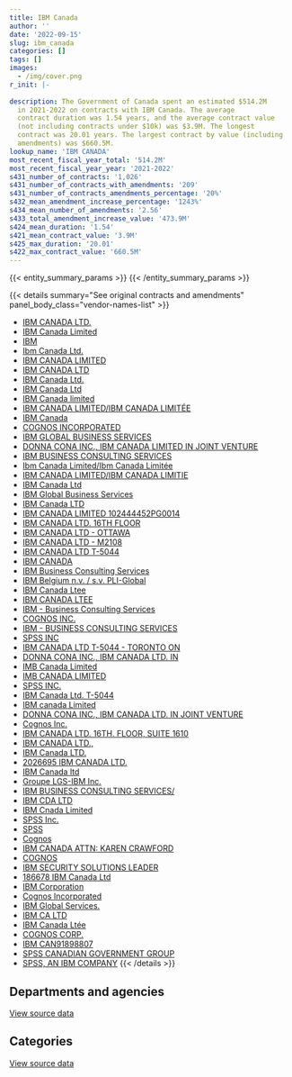 ```yaml
---
title: IBM Canada
author: ''
date: '2022-09-15'
slug: ibm_canada
categories: []
tags: []
images:
  - /img/cover.png
r_init: |-
  
description: The Government of Canada spent an estimated $514.2M
  in 2021-2022 on contracts with IBM Canada. The average
  contract duration was 1.54 years, and the average contract value
  (not including contracts under $10k) was $3.9M. The longest
  contract was 20.01 years. The largest contract by value (including
  amendments) was $660.5M.
lookup_name: 'IBM CANADA'
most_recent_fiscal_year_total: '514.2M'
most_recent_fiscal_year_year: '2021-2022'
s431_number_of_contracts: '1,026'
s431_number_of_contracts_with_amendments: '209'
s431_number_of_contracts_amendments_percentage: '20%'
s432_mean_amendment_increase_percentage: '1243%'
s434_mean_number_of_amendments: '2.56'
s433_total_amendment_increase_value: '473.9M'
s424_mean_duration: '1.54'
s421_mean_contract_value: '3.9M'
s425_max_duration: '20.01'
s422_max_contract_value: '660.5M'
---
```


<script src="/rmarkdown-libs/htmlwidgets/htmlwidgets.js"></script>
<link href="/rmarkdown-libs/datatables-css/datatables-crosstalk.css" rel="stylesheet" />
<script src="/rmarkdown-libs/datatables-binding/datatables.js"></script>
<script src="/rmarkdown-libs/jquery/jquery-3.6.0.min.js"></script>
<link href="/rmarkdown-libs/dt-core-bootstrap/css/dataTables.bootstrap.min.css" rel="stylesheet" />
<link href="/rmarkdown-libs/dt-core-bootstrap/css/dataTables.bootstrap.extra.css" rel="stylesheet" />
<script src="/rmarkdown-libs/dt-core-bootstrap/js/jquery.dataTables.min.js"></script>
<script src="/rmarkdown-libs/dt-core-bootstrap/js/dataTables.bootstrap.min.js"></script>
<link href="/rmarkdown-libs/crosstalk/css/crosstalk.min.css" rel="stylesheet" />
<script src="/rmarkdown-libs/crosstalk/js/crosstalk.min.js"></script>
<script src="/rmarkdown-libs/htmlwidgets/htmlwidgets.js"></script>
<link href="/rmarkdown-libs/datatables-css/datatables-crosstalk.css" rel="stylesheet" />
<script src="/rmarkdown-libs/datatables-binding/datatables.js"></script>
<script src="/rmarkdown-libs/jquery/jquery-3.6.0.min.js"></script>
<link href="/rmarkdown-libs/dt-core-bootstrap/css/dataTables.bootstrap.min.css" rel="stylesheet" />
<link href="/rmarkdown-libs/dt-core-bootstrap/css/dataTables.bootstrap.extra.css" rel="stylesheet" />
<script src="/rmarkdown-libs/dt-core-bootstrap/js/jquery.dataTables.min.js"></script>
<script src="/rmarkdown-libs/dt-core-bootstrap/js/dataTables.bootstrap.min.js"></script>
<link href="/rmarkdown-libs/crosstalk/css/crosstalk.min.css" rel="stylesheet" />
<script src="/rmarkdown-libs/crosstalk/js/crosstalk.min.js"></script>

{{< entity_summary_params >}}
{{< /entity_summary_params >}}

{{< details summary="See original contracts and amendments" panel_body_class="vendor-names-list" >}}
- [IBM CANADA LTD.](https://search.open.canada.ca/en/ct/?sort=contract_value_f%20desc&page=1&search_text=%22IBM%20CANADA%20LTD.%22)
- [IBM Canada Limited](https://search.open.canada.ca/en/ct/?sort=contract_value_f%20desc&page=1&search_text=%22IBM%20Canada%20Limited%22)
- [IBM](https://search.open.canada.ca/en/ct/?sort=contract_value_f%20desc&page=1&search_text=%22IBM%22)
- [Ibm Canada Ltd.](https://search.open.canada.ca/en/ct/?sort=contract_value_f%20desc&page=1&search_text=%22Ibm%20Canada%20Ltd.%22)
- [IBM CANADA LIMITED](https://search.open.canada.ca/en/ct/?sort=contract_value_f%20desc&page=1&search_text=%22IBM%20CANADA%20LIMITED%22)
- [IBM CANADA LTD](https://search.open.canada.ca/en/ct/?sort=contract_value_f%20desc&page=1&search_text=%22IBM%20CANADA%20LTD%22)
- [IBM Canada Ltd.](https://search.open.canada.ca/en/ct/?sort=contract_value_f%20desc&page=1&search_text=%22IBM%20Canada%20Ltd.%22)
- [IBM Canada Ltd](https://search.open.canada.ca/en/ct/?sort=contract_value_f%20desc&page=1&search_text=%22IBM%20Canada%20Ltd%22)
- [IBM Canada limited](https://search.open.canada.ca/en/ct/?sort=contract_value_f%20desc&page=1&search_text=%22IBM%20Canada%20limited%22)
- [IBM CANADA LIMITED/IBM CANADA LIMITÉE](https://search.open.canada.ca/en/ct/?sort=contract_value_f%20desc&page=1&search_text=%22IBM%20CANADA%20LIMITED%2fIBM%20CANADA%20LIMIT%c3%89E%22)
- [IBM Canada](https://search.open.canada.ca/en/ct/?sort=contract_value_f%20desc&page=1&search_text=%22IBM%20Canada%22)
- [COGNOS INCORPORATED](https://search.open.canada.ca/en/ct/?sort=contract_value_f%20desc&page=1&search_text=%22COGNOS%20INCORPORATED%22)
- [IBM GLOBAL BUSINESS SERVICES](https://search.open.canada.ca/en/ct/?sort=contract_value_f%20desc&page=1&search_text=%22IBM%20GLOBAL%20BUSINESS%20SERVICES%22)
- [DONNA CONA INC., IBM CANADA LIMITED IN JOINT VENTURE](https://search.open.canada.ca/en/ct/?sort=contract_value_f%20desc&page=1&search_text=%22DONNA%20CONA%20INC.%2c%20IBM%20CANADA%20LIMITED%20IN%20JOINT%20VENTURE%22)
- [IBM BUSINESS CONSULTING SERVICES](https://search.open.canada.ca/en/ct/?sort=contract_value_f%20desc&page=1&search_text=%22IBM%20BUSINESS%20CONSULTING%20SERVICES%22)
- [Ibm Canada Limited/Ibm Canada Limitée](https://search.open.canada.ca/en/ct/?sort=contract_value_f%20desc&page=1&search_text=%22Ibm%20Canada%20Limited%2fIbm%20Canada%20Limit%c3%a9e%22)
- [IBM CANADA LIMITED/IBM CANADA LIMITIE](https://search.open.canada.ca/en/ct/?sort=contract_value_f%20desc&page=1&search_text=%22IBM%20CANADA%20LIMITED%2fIBM%20CANADA%20LIMITIE%22)
- [IBM Canada Ltd](https://search.open.canada.ca/en/ct/?sort=contract_value_f%20desc&page=1&search_text=%22IBM%20%20Canada%20Ltd%22)
- [IBM Global Business Services](https://search.open.canada.ca/en/ct/?sort=contract_value_f%20desc&page=1&search_text=%22IBM%20Global%20Business%20Services%22)
- [IBM Canada LTD](https://search.open.canada.ca/en/ct/?sort=contract_value_f%20desc&page=1&search_text=%22IBM%20Canada%20LTD%22)
- [IBM CANADA LIMITED 102444452PG0014](https://search.open.canada.ca/en/ct/?sort=contract_value_f%20desc&page=1&search_text=%22IBM%20CANADA%20LIMITED%20102444452PG0014%22)
- [IBM CANADA LTD. 16TH FLOOR](https://search.open.canada.ca/en/ct/?sort=contract_value_f%20desc&page=1&search_text=%22IBM%20CANADA%20LTD.%2016TH%20FLOOR%22)
- [IBM CANADA LTD - OTTAWA](https://search.open.canada.ca/en/ct/?sort=contract_value_f%20desc&page=1&search_text=%22IBM%20CANADA%20LTD%20-%20OTTAWA%22)
- [IBM CANADA LTD - M2108](https://search.open.canada.ca/en/ct/?sort=contract_value_f%20desc&page=1&search_text=%22IBM%20CANADA%20LTD%20-%20M2108%22)
- [IBM CANADA LTD T-5044](https://search.open.canada.ca/en/ct/?sort=contract_value_f%20desc&page=1&search_text=%22IBM%20CANADA%20LTD%20T-5044%22)
- [IBM CANADA](https://search.open.canada.ca/en/ct/?sort=contract_value_f%20desc&page=1&search_text=%22IBM%20CANADA%22)
- [IBM Business Consulting Services](https://search.open.canada.ca/en/ct/?sort=contract_value_f%20desc&page=1&search_text=%22IBM%20Business%20Consulting%20Services%22)
- [IBM Belgium n.v. / s.v. PLI-Global](https://search.open.canada.ca/en/ct/?sort=contract_value_f%20desc&page=1&search_text=%22IBM%20Belgium%20n.v.%20%2f%20s.v.%20PLI-Global%22)
- [IBM Canada Ltee](https://search.open.canada.ca/en/ct/?sort=contract_value_f%20desc&page=1&search_text=%22IBM%20Canada%20Ltee%22)
- [IBM CANADA LTEE](https://search.open.canada.ca/en/ct/?sort=contract_value_f%20desc&page=1&search_text=%22IBM%20CANADA%20LTEE%22)
- [IBM - Business Consulting Services](https://search.open.canada.ca/en/ct/?sort=contract_value_f%20desc&page=1&search_text=%22IBM%20-%20Business%20Consulting%20Services%22)
- [COGNOS INC.](https://search.open.canada.ca/en/ct/?sort=contract_value_f%20desc&page=1&search_text=%22COGNOS%20INC.%22)
- [IBM - BUSINESS CONSULTING SERVICES](https://search.open.canada.ca/en/ct/?sort=contract_value_f%20desc&page=1&search_text=%22IBM%20-%20BUSINESS%20CONSULTING%20SERVICES%22)
- [SPSS INC](https://search.open.canada.ca/en/ct/?sort=contract_value_f%20desc&page=1&search_text=%22SPSS%20INC%22)
- [IBM CANADA LTD T-5044 - TORONTO ON](https://search.open.canada.ca/en/ct/?sort=contract_value_f%20desc&page=1&search_text=%22IBM%20CANADA%20LTD%20T-5044%20-%20TORONTO%20ON%22)
- [DONNA CONA INC., IBM CANADA LTD. IN](https://search.open.canada.ca/en/ct/?sort=contract_value_f%20desc&page=1&search_text=%22DONNA%20CONA%20INC.%2c%20IBM%20CANADA%20LTD.%20IN%22)
- [IMB Canada Limited](https://search.open.canada.ca/en/ct/?sort=contract_value_f%20desc&page=1&search_text=%22IMB%20Canada%20Limited%22)
- [IMB CANADA LIMITED](https://search.open.canada.ca/en/ct/?sort=contract_value_f%20desc&page=1&search_text=%22IMB%20CANADA%20LIMITED%22)
- [SPSS INC.](https://search.open.canada.ca/en/ct/?sort=contract_value_f%20desc&page=1&search_text=%22SPSS%20INC.%22)
- [IBM Canada Ltd. T-5044](https://search.open.canada.ca/en/ct/?sort=contract_value_f%20desc&page=1&search_text=%22IBM%20Canada%20Ltd.%20T-5044%22)
- [IBM canada Limited](https://search.open.canada.ca/en/ct/?sort=contract_value_f%20desc&page=1&search_text=%22IBM%20canada%20Limited%22)
- [DONNA CONA INC., IBM CANADA LTD. IN JOINT VENTURE](https://search.open.canada.ca/en/ct/?sort=contract_value_f%20desc&page=1&search_text=%22DONNA%20CONA%20INC.%2c%20IBM%20CANADA%20LTD.%20IN%20JOINT%20VENTURE%22)
- [Cognos Inc.](https://search.open.canada.ca/en/ct/?sort=contract_value_f%20desc&page=1&search_text=%22Cognos%20Inc.%22)
- [IBM CANADA LTD. 16TH. FLOOR, SUITE 1610](https://search.open.canada.ca/en/ct/?sort=contract_value_f%20desc&page=1&search_text=%22IBM%20CANADA%20LTD.%2016TH.%20FLOOR%2c%20SUITE%201610%22)
- [IBM CANADA LTD.,](https://search.open.canada.ca/en/ct/?sort=contract_value_f%20desc&page=1&search_text=%22IBM%20CANADA%20LTD.%2c%22)
- [IBM Canada LTD.](https://search.open.canada.ca/en/ct/?sort=contract_value_f%20desc&page=1&search_text=%22IBM%20Canada%20LTD.%22)
- [2026695 IBM CANADA LTD.](https://search.open.canada.ca/en/ct/?sort=contract_value_f%20desc&page=1&search_text=%222026695%20IBM%20CANADA%20LTD.%22)
- [IBM Canada ltd](https://search.open.canada.ca/en/ct/?sort=contract_value_f%20desc&page=1&search_text=%22IBM%20Canada%20ltd%22)
- [Groupe LGS-IBM Inc.](https://search.open.canada.ca/en/ct/?sort=contract_value_f%20desc&page=1&search_text=%22Groupe%20LGS-IBM%20Inc.%22)
- [IBM BUSINESS CONSULTING SERVICES/](https://search.open.canada.ca/en/ct/?sort=contract_value_f%20desc&page=1&search_text=%22IBM%20BUSINESS%20CONSULTING%20SERVICES%2f%22)
- [IBM CDA LTD](https://search.open.canada.ca/en/ct/?sort=contract_value_f%20desc&page=1&search_text=%22IBM%20CDA%20LTD%22)
- [IBM Cnada Limited](https://search.open.canada.ca/en/ct/?sort=contract_value_f%20desc&page=1&search_text=%22IBM%20Cnada%20Limited%22)
- [SPSS Inc.](https://search.open.canada.ca/en/ct/?sort=contract_value_f%20desc&page=1&search_text=%22SPSS%20Inc.%22)
- [SPSS](https://search.open.canada.ca/en/ct/?sort=contract_value_f%20desc&page=1&search_text=%22SPSS%22)
- [Cognos](https://search.open.canada.ca/en/ct/?sort=contract_value_f%20desc&page=1&search_text=%22Cognos%22)
- [IBM CANADA ATTN: KAREN CRAWFORD](https://search.open.canada.ca/en/ct/?sort=contract_value_f%20desc&page=1&search_text=%22IBM%20CANADA%20ATTN%3a%20KAREN%20CRAWFORD%22)
- [COGNOS](https://search.open.canada.ca/en/ct/?sort=contract_value_f%20desc&page=1&search_text=%22COGNOS%22)
- [IBM SECURITY SOLUTIONS LEADER](https://search.open.canada.ca/en/ct/?sort=contract_value_f%20desc&page=1&search_text=%22IBM%20SECURITY%20SOLUTIONS%20LEADER%22)
- [186678 IBM Canada Ltd](https://search.open.canada.ca/en/ct/?sort=contract_value_f%20desc&page=1&search_text=%22186678%20IBM%20Canada%20Ltd%22)
- [IBM Corporation](https://search.open.canada.ca/en/ct/?sort=contract_value_f%20desc&page=1&search_text=%22IBM%20Corporation%22)
- [Cognos Incorporated](https://search.open.canada.ca/en/ct/?sort=contract_value_f%20desc&page=1&search_text=%22Cognos%20Incorporated%22)
- [IBM Global Services.](https://search.open.canada.ca/en/ct/?sort=contract_value_f%20desc&page=1&search_text=%22IBM%20Global%20Services.%22)
- [IBM CA LTD](https://search.open.canada.ca/en/ct/?sort=contract_value_f%20desc&page=1&search_text=%22IBM%20CA%20LTD%22)
- [IBM Canada Ltée](https://search.open.canada.ca/en/ct/?sort=contract_value_f%20desc&page=1&search_text=%22IBM%20Canada%20Lt%c3%a9e%22)
- [COGNOS CORP.](https://search.open.canada.ca/en/ct/?sort=contract_value_f%20desc&page=1&search_text=%22COGNOS%20CORP.%22)
- [IBM CAN91898807](https://search.open.canada.ca/en/ct/?sort=contract_value_f%20desc&page=1&search_text=%22IBM%20CAN%2a91898807%22)
- [SPSS CANADIAN GOVERNMENT GROUP](https://search.open.canada.ca/en/ct/?sort=contract_value_f%20desc&page=1&search_text=%22SPSS%20CANADIAN%20GOVERNMENT%20GROUP%22)
- [SPSS, AN IBM COMPANY](https://search.open.canada.ca/en/ct/?sort=contract_value_f%20desc&page=1&search_text=%22SPSS%2c%20AN%20IBM%20COMPANY%22)
{{< /details >}}

## Departments and agencies

<div id="htmlwidget-1" style="width:100%;height:auto;" class="datatables html-widget"></div>
<script type="application/json" data-for="htmlwidget-1">{"x":{"style":"bootstrap","filter":"none","vertical":false,"data":[["<a href=\"/departments/aafc-aac/\">Agriculture and Agri-Food Canada<\/a>","<a href=\"/departments/aandc-aadnc/\">Crown-Indigenous Relations and Northern Affairs Canada<\/a>","<a href=\"/departments/atssc-scdata/\">Administrative Tribunals Support Service of Canada<\/a>","<a href=\"/departments/cas-satj/\">Courts Administration Service<\/a>","<a href=\"/departments/cbsa-asfc/\">Canada Border Services Agency<\/a>","<a href=\"/departments/ccohs-cchst/\">Canadian Centre for Occupational Health and Safety<\/a>","<a href=\"/departments/cfia-acia/\">Canadian Food Inspection Agency<\/a>","<a href=\"/departments/cgc-ccg/\">Canadian Grain Commission<\/a>","<a href=\"/departments/chrc-ccdp/\">Canadian Human Rights Commission<\/a>","<a href=\"/departments/cic/\">Immigration, Refugees and Citizenship Canada<\/a>","<a href=\"/departments/cihr-irsc/\">Canadian Institutes of Health Research<\/a>","<a href=\"/departments/cnsc-ccsn/\">Canadian Nuclear Safety Commission<\/a>","<a href=\"/departments/cra-arc/\">Canada Revenue Agency<\/a>","<a href=\"/departments/crtc/\">Canadian Radio-television and Telecommunications Commission<\/a>","<a href=\"/departments/csa-asc/\">Canadian Space Agency<\/a>","<a href=\"/departments/csc-scc/\">Correctional Service of Canada<\/a>","<a href=\"/departments/csps-efpc/\">Canada School of Public Service<\/a>","<a href=\"/departments/dfatd-maecd/\">Global Affairs Canada<\/a>","<a href=\"/departments/dfo-mpo/\">Fisheries and Oceans Canada<\/a>","<a href=\"/departments/dnd-mdn/\">National Defence<\/a>","<a href=\"/departments/elections/\">Elections Canada<\/a>","<a href=\"/departments/esdc-edsc/\">Employment and Social Development Canada<\/a>","<a href=\"/departments/fcac-acfc/\">Financial Consumer Agency of Canada<\/a>","<a href=\"/departments/feddevontario/\">Federal Economic Development Agency for Southern Ontario<\/a>","<a href=\"/departments/fintrac-canafe/\">Financial Transactions and Reports Analysis Centre of Canada<\/a>","<a href=\"/departments/hc-sc/\">Health Canada<\/a>","<a href=\"/departments/ic/\">Innovation, Science and Economic Development Canada<\/a>","<a href=\"/departments/infc/\">Infrastructure Canada<\/a>","<a href=\"/departments/isc-sac/\">Indigenous Services Canada<\/a>","<a href=\"/departments/jus/\">Department of Justice Canada<\/a>","<a href=\"/departments/nfb-onf/\">National Film Board<\/a>","<a href=\"/departments/nrc-cnrc/\">National Research Council Canada<\/a>","<a href=\"/departments/nrcan-rncan/\">Natural Resources Canada<\/a>","<a href=\"/departments/nserc-crsng/\">Natural Sciences and Engineering Research Council of Canada<\/a>","<a href=\"/departments/oag-bvg/\">Office of the Auditor General of Canada<\/a>","<a href=\"/departments/osfi-bsif/\">Office of the Superintendent of Financial Institutions Canada<\/a>","<a href=\"/departments/osgg-bsgg/\">Office of the Secretary to the Governor General<\/a>","<a href=\"/departments/pc/\">Parks Canada<\/a>","<a href=\"/departments/pco-bcp/\">Privy Council Office<\/a>","<a href=\"/departments/phac-aspc/\">Public Health Agency of Canada<\/a>","<a href=\"/departments/ppsc-sppc/\">Public Prosecution Service of Canada<\/a>","<a href=\"/departments/ps-sp/\">Public Safety Canada<\/a>","<a href=\"/departments/psc-cfp/\">Public Service Commission of Canada<\/a>","<a href=\"/departments/pwgsc-tpsgc/\">Public Services and Procurement Canada<\/a>","<a href=\"/departments/rcmp-grc/\">Royal Canadian Mounted Police<\/a>","<a href=\"/departments/ssc-spc/\">Shared Services Canada<\/a>","<a href=\"/departments/statcan/\">Statistics Canada<\/a>","<a href=\"/departments/tbs-sct/\">Treasury Board of Canada Secretariat<\/a>","<a href=\"/departments/vac-acc/\">Veterans Affairs Canada<\/a>"],[8952813.91,843139,42975.99,20318.52,13536828.18,16023.59,315368.47,35146.22,null,992534.88,73558.5,null,9460439.19,null,null,5332095.86,null,1144114.06,1301334.2,48945324.34,25872610.44,1745108.15,null,null,123998.03,409903.79,736795.95,118787.51,576794.84,2204.89,73015.6,5953.39,133871.1,20594.55,null,256690.07,null,404274.87,38776.23,93315.85,11103.32,64542.1,89467.56,43275254.47,3393643.99,311852781.28,25051.05,6425282.22,242959.53],[7173145.65,1582061.23,47631.53,107665.82,14300226.49,4214.42,445236.22,97547.61,null,444519.56,55534.59,60654.39,9614771.08,null,50664.15,778365.23,67800,1051911.57,5496387.04,42847165.28,25982559.43,3254801.38,null,null,108234.11,282446.57,799366.8,122592.18,836260.1,175135.39,53480.64,238064.54,20189.94,26670.14,160708.2,211757.97,4420.47,450748.7,23140.37,359421.34,null,28325.74,14740.72,11175754.23,4194652.1,270909512.18,49705.31,4443546.42,713477.04],[7994741.9,138869.32,47501.39,86179.62,16836302.85,null,129745.91,35146.22,null,2278970.76,57261.34,147335.05,7257073.08,5506.03,69893.37,779679.01,null,550881.6,23294546.86,44812301.32,25680369.77,18852894.44,38872,38.85,80022.64,1755728.07,551884.76,122257.22,681743.15,12454.1,52223.47,97486.99,162.82,44340.94,null,220652.56,4408.39,444595.49,67631.45,1381134.93,null,229052.4,46148.33,5559698.2,4726350.89,294072206.44,708450.68,1725012.93,961002.83],[7849463.73,null,47501.39,90375.21,8801787.27,null,435578.43,356635.83,909016.07,2800455.47,58479.27,137253.17,5078914.9,7803.25,142051.15,767240.42,39147.69,429754.16,7330800.32,12209186.83,25434686.42,24112773.49,null,14180.96,95713.36,202782.83,1328261.27,122257.22,2439641.83,63854.85,7478.98,37872.95,9932.15,115781.38,null,326432.24,4408.39,453738.06,22304.6,368031.34,null,701650.42,42453.06,7323126.39,3697418,397216467.94,1050239.41,890979.24,645755.6]],"container":"<table class=\"table table-striped table-hover row-border order-column display\">\n  <thead>\n    <tr>\n      <th>Department<\/th>\n      <th>2018-2019<\/th>\n      <th>2019-2020<\/th>\n      <th>2020-2021<\/th>\n      <th>2021-2022<\/th>\n    <\/tr>\n  <\/thead>\n<\/table>","options":{"order":[[4,"desc"]],"pageLength":10,"autoWidth":true,"columnDefs":[{"targets":1,"render":"function(data, type, row, meta) {\n    return type !== 'display' ? data : DTWidget.formatCurrency(data, \"$\", 2, 3, \",\", \".\", true, null);\n  }"},{"targets":2,"render":"function(data, type, row, meta) {\n    return type !== 'display' ? data : DTWidget.formatCurrency(data, \"$\", 2, 3, \",\", \".\", true, null);\n  }"},{"targets":3,"render":"function(data, type, row, meta) {\n    return type !== 'display' ? data : DTWidget.formatCurrency(data, \"$\", 2, 3, \",\", \".\", true, null);\n  }"},{"targets":4,"render":"function(data, type, row, meta) {\n    return type !== 'display' ? data : DTWidget.formatCurrency(data, \"$\", 2, 3, \",\", \".\", true, null);\n  }"},{"width":"16%","targets":[1,2,3,4]},{"className":"dt-right","targets":[1,2,3,4]}],"orderClasses":false}},"evals":["options.columnDefs.0.render","options.columnDefs.1.render","options.columnDefs.2.render","options.columnDefs.3.render"],"jsHooks":[]}</script>
<p class="text-right">
<a href="https://github.com/GoC-Spending/contracts-data/tree/main/data/out/vendors/ibm_canada/summary_by_fiscal_year_by_department.csv" class="source-data-link btn btn-link">View source data</a>
</p>

## Categories

<div id="htmlwidget-2" style="width:100%;height:auto;" class="datatables html-widget"></div>
<script type="application/json" data-for="htmlwidget-2">{"x":{"style":"bootstrap","filter":"none","vertical":false,"data":[["<a href=\"/categories/facilities_and_construction/\">Facilities and construction<\/a>","<a href=\"/categories/defence/\">Defence<\/a>","<a href=\"/categories/professional_services/\">Professional services<\/a>","<a href=\"/categories/information_technology/\">Information technology<\/a>","<a href=\"/categories/security_and_protection/\">Security and protection<\/a>","<a href=\"/categories/human_capital/\">Human capital<\/a>"],[32176888.27,48945324.34,5872028.46,399388787.94,522242.08,99524.63],[32265044.13,42847165.28,115576.16,332705387.88,523672.88,408367.54],[32176888.27,44812301.32,32006880.93,351616650.8,1869984.81,156054.27],[32560005.15,12209186.83,11935721.01,456196197.61,1318556.29,null]],"container":"<table class=\"table table-striped table-hover row-border order-column display\">\n  <thead>\n    <tr>\n      <th>Category<\/th>\n      <th>2018-2019<\/th>\n      <th>2019-2020<\/th>\n      <th>2020-2021<\/th>\n      <th>2021-2022<\/th>\n    <\/tr>\n  <\/thead>\n<\/table>","options":{"order":[[4,"desc"]],"dom":"t","pageLength":30,"autoWidth":true,"columnDefs":[{"targets":1,"render":"function(data, type, row, meta) {\n    return type !== 'display' ? data : DTWidget.formatCurrency(data, \"$\", 2, 3, \",\", \".\", true, null);\n  }"},{"targets":2,"render":"function(data, type, row, meta) {\n    return type !== 'display' ? data : DTWidget.formatCurrency(data, \"$\", 2, 3, \",\", \".\", true, null);\n  }"},{"targets":3,"render":"function(data, type, row, meta) {\n    return type !== 'display' ? data : DTWidget.formatCurrency(data, \"$\", 2, 3, \",\", \".\", true, null);\n  }"},{"targets":4,"render":"function(data, type, row, meta) {\n    return type !== 'display' ? data : DTWidget.formatCurrency(data, \"$\", 2, 3, \",\", \".\", true, null);\n  }"},{"width":"16%","targets":[1,2,3,4]},{"className":"dt-right","targets":[1,2,3,4]}],"orderClasses":false,"lengthMenu":[10,25,30,50,100]}},"evals":["options.columnDefs.0.render","options.columnDefs.1.render","options.columnDefs.2.render","options.columnDefs.3.render"],"jsHooks":[]}</script>
<p class="text-right">
<a href="https://github.com/GoC-Spending/contracts-data/tree/main/data/out/vendors/ibm_canada/summary_by_fiscal_year_by_category.csv" class="source-data-link btn btn-link">View source data</a>
</p>
